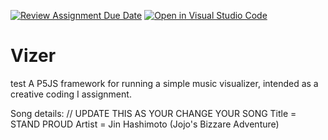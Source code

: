 [![Review Assignment Due Date](https://classroom.github.com/assets/deadline-readme-button-22041afd0340ce965d47ae6ef1cefeee28c7c493a6346c4f15d667ab976d596c.svg)](https://classroom.github.com/a/cTEGXgNS)
[![Open in Visual Studio Code](https://classroom.github.com/assets/open-in-vscode-2e0aaae1b6195c2367325f4f02e2d04e9abb55f0b24a779b69b11b9e10269abc.svg)](https://classroom.github.com/online_ide?assignment_repo_id=15517358&assignment_repo_type=AssignmentRepo)
# Vizer
test
A P5JS framework for running a simple music visualizer, intended as a creative coding I assignment.

Song details: // UPDATE THIS AS YOUR CHANGE YOUR SONG 
Title = STAND PROUD
Artist = Jin Hashimoto (Jojo's Bizzare Adventure)